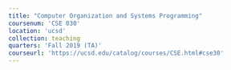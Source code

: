 ```yaml
---
title: "Computer Organization and Systems Programming"
coursenum: 'CSE 030'
location: 'ucsd'
collection: teaching
quarters: 'Fall 2019 (TA)'
courseurl: 'https://ucsd.edu/catalog/courses/CSE.html#cse30'
---
```


